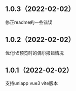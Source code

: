 ## 1.0.3（2022-02-02）
修正readme的一些错误
## 1.0.2（2022-02-02）
优化h5预览时的偶尔报错情况
## 1.0.1（2022-02-02）
支持uniapp vue3 vite版本  
